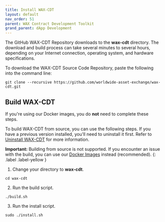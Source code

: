 ```yaml
---
title: Install WAX-CDT
layout: default
nav_order: 51
parent: WAX Contract Development Toolkit
grand_parent: dApp Development
---
```


The GitHub WAX-CDT Repository downloads to the **wax-cdt** directory. The download and build process can take several minutes to several hours, depending on your Internet connection, operating system, and hardware specifications.

To download the WAX-CDT Source Code Repository, paste the following into the command line:

```
git clone --recursive https://github.com/worldwide-asset-exchange/wax-cdt.git
```

## Build WAX-CDT

If you're using our Docker images, you do **not** need to complete these steps.

To build WAX-CDT from source, you can use the following steps. If you have a previous version installed, you'll need to uninstall it first. Refer to [Uninstall WAX-CDT](/docs/tutorials/cdt_uninstall) for more information.

<strong>Important:</strong> Building from source is not supported. If you encounter an issue with the build, you can use our [Docker Images](/docs/dapp-development/docker-setup/) instead (recommended).
{: .label .label-yellow }

1. Change your directory to **wax-cdt**.

```
cd wax-cdt
```

2. Run the build script.

```
./build.sh
```

3. Run the install script.

```
sudo ./install.sh
```
